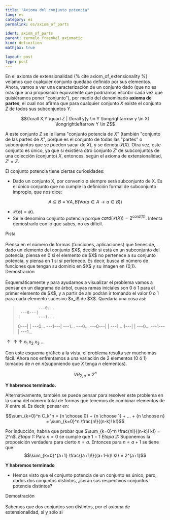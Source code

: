 ```yaml
---
title: "Axioma del conjunto potencia"
lang: es
category: es
permalink: es/axiom_of_parts

ident: axiom_of_parts
parent: zermelo_fraenkel_axiomatic
kind: definition
mathjax: true

layout: post
type: post
---
```


En el axioma de extensionalidad {% cite axiom_of_extensionality %} veíamos que cualquier conjunto quedaba definido por sus elementos. Ahora, vamos a ver una caracterización de un conjunto dado (que no es más que una proposición equivalente que podríamos escribir cada vez que quisiéramos poner "conjunto"), por medio del denominado **axioma de partes**, el cual nos afirma que para cualquier conjunto $X$ existe el conjunto $Z$ de todos sus subconjuntos $Y$.

$$\forall X,Y \quad Z | \forall y(y \in Y \longrightarrow y \in X) \longrightleftarrow Y \in Z$$

A este conjunto $Z$ se le llama "conjunto potencia de $X$" (también "conjunto de las partes de $X$", porque es el conjunto de todas las "partes" o subconjuntos que se pueden sacar de $X$), y se denota $\mathcal{P} (X)$. Otra vez, este conjunto es único, ya que si existiera otro conjunto $Z'$ de subconjuntos de una colección (conjunto) $X$, entonces, según el axioma de extensionalidad, $Z' = Z$.

El conjunto potencia tiene ciertas curiosidades:

* Dado un conjunto X, por convenio $\emptyset$ siempre será subconjunto de X. Es el único conjunto que no cumple la definición formal de subconjunto impropio, que nos dice:

$$ A \subseteq B \equiv \forall A,B (\forall a(a \in A \longrightarrow a \in B))$$

* $\mathcal{P} (\emptyset) = \emptyset$).
* Se le denomina conjunto potencia porque $card(\mathcal{P} (X)) = 2^{card(X)}$. Intenta demostrarlo con lo que sabes, no es díficil.

<div class="bcblue boxdissap">
Pista
</div><br>

<div class="dissap">
Piensa en el número de formas (funciones, aplicaciones) que tienes de, dado un elemento del conjunto $X$, decidir si está en un subconjunto del potencia; piensa en 0 si el elemento de $X$ no pertenece a su conjunto potencia, y piensa en 1 si sí pertenece. Es decir, busca el número de funciones que tengan su dominio en $X$ y su imagen en {0,1}.
</div>

<div class="bcblue boxdissap">
Demostración
</div><br>

<div class="dissap">
Esquemáticamente y para ayudarnos a visualizar el problema vamos a pensar en un diagrama de árbol, cuyas ramas iniciales son 0 ó 1 para el primer elemento de $X$, y a partir de ahí podrán ir tomando el valor 0 o 1 para cada elemento sucesivo $x_i$ de $X$.
Quedaría una cosa así:


>              ---0...
>      ---0---|
>     |        ---1...
> 0---|
>     |        ---0...
>      ---1---|
>              ---1...
>              ---0...
>      ---0---|
>     |        ---1...
> 1---|
>     |        ---0...
>      ---1---|
>              ---1...

$\uparrow       \uparrow       \uparrow$
 $x_1$       $x_2$       $x_3$ ...

Con este esquema gráfico a la vista, el problema resulta ser mucho más fácil. Ahora nos enfrentamos a una variación de $2$ elementos (0 ó 1) tomados de $n$ en $n$(suponiendo que $X$ tenga $n$ elementos).

$$VR_{2,n} = 2^{n}$$

**Y habremos terminado.**

Alternativamente, también se puede pensar para resolver este problema en la suma del número total de formas que tenemos de combinar elementos de $X$ entre sí.
Es decir, pensar en:

$$\sum_{k=0}^n C_k^n = {n \choose 0} + {n \choose 1} + ... + {n \choose n} = \sum_{k=0}^n \frac{n!}{(n-k)! k!}$$

Por inducción, habría que probar que $\sum_{k=0}^n \frac{n!}{(n-k)! k!} = 2^n$.
*Etapa 1:* Para $n = 0$ se cumple que 1 = 1
*Etapa 2:* Suponemos la proposición verdadera para cierto $n=a$. Entonces para $n=a+1$ se tiene que:
$$\sum_{k=0}^{a+1} \frac{(a+1)!}{(a+1-k)! k!} = 2^{a+1}$$

**Y habremos terminado**
</div>

* Hemos visto que el conjunto potencia de un conjunto es único, pero, dados dos conjuntos distintos, ¿serán sus respectivos conjuntos potencia distintos?

<div class="bcblue boxdissap">
Demostración
</div><br>

<div class="dissap">
Sabemos que dos conjuntos son distintos, por el axioma de extensionalidad, si y sólo si

</div>
